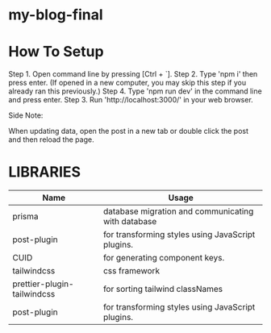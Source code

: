 # my-blog-final

# How To Setup

Step 1. Open command line by pressing [Ctrl + `]. 
Step 2. Type 'npm i' then press enter. (If opened in a new computer, you may skip this step if you already ran this previously.)
Step 4. Type 'npm run dev' in the command line and press enter.
Step 3. Run 'http://localhost:3000/' in your web browser.

Side Note:

When updating data, open the post in a new tab or double click the post and then reload the page.

# LIBRARIES

| Name                          | Usage                                              |
| ----------------------------- | -------------------------------------------------- |
| prisma                      | database migration and communicating with database |
| post-plugin                 | for transforming styles using JavaScript plugins.  |
| CUID                        | for generating component keys.                     |
| tailwindcss                 | css framework                                      |
| prettier-plugin-tailwindcss | for sorting tailwind classNames                    |
| post-plugin                 | for transforming styles using JavaScript plugins.  |
